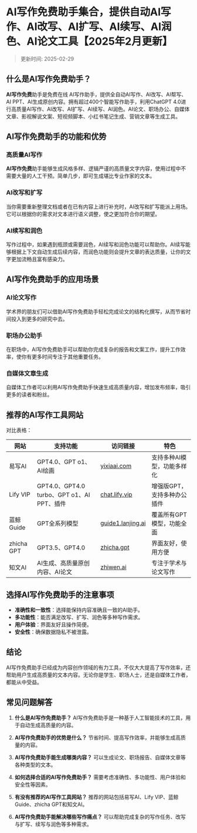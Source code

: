 # **AI写作免费助手集合，提供自动AI写作、AI改写、AI扩写、AI续写、AI润色、AI论文工具【2025年2月更新】**
>更新时间: 2025-02-29

## **什么是AI写作免费助手？**

**AI写作免费**助手是免费在线 AI写作助手，提供全自动AI写作、AI改写、AI帮写、AI PPT、AI生成原创内容。拥有超过400个智能写作助手，利用ChatGPT 4.0进行高质量AI写作、AI改写、AI扩写、AI续写、AI润色。AI论文、职场办公、自媒体文章、影视解说文案、短视频脚本、小红书笔记生成、营销文章等生成工具。

## **AI写作免费助手的功能和优势**

### **高质量AI写作**

**AI写作免费**助手能够生成风格多样、逻辑严谨的高质量文字内容，使用过程中不需要大量的人工干预。简单几步，即可生成堪比专业作家的文本。

### **AI改写和扩写**

当你需要重新整理文档或者在已有内容上进行补充时，AI改写和扩写能派上用场。它可以根据你的需求对文本进行语义调整，使之更加符合你的期望。

### **AI续写和润色**

写作过程中，如果遇到瓶颈或需要润色，AI续写和润色功能可以帮助你。AI续写能够根据上下文自动生成后续内容，而润色功能则会提升文章的表达质量，让你的文字更加流畅且富有感染力。

## **AI写作免费助手的应用场景**

### **AI论文写作**

学术界的朋友们可以借助AI写作免费助手轻松完成论文的结构化撰写，从而节省时间投入到更多的研究中去。

### **职场办公助手**

在职场中，AI写作免费助手可以帮助你完成复杂的报告和文案工作，提升工作效率，使你有更多时间专注于其他重要任务。

### **自媒体文章生成**

自媒体工作者可以利用AI写作免费助手快速生成高质量内容，增加发布频率，吸引更多的读者和粉丝。

## **推荐的AI写作工具网站**

对比表格：

| 网站      | 支持功能                             | 访问链接                              | 特色                           |
| --------- | ----------------------------------- | ------------------------------------- | ------------------------------ |
| 易写AI    | GPT4.0、GPT o1、AI绘画               | [yixiaai.com](https://www.yixiaai.com)| 支持多种AI模型，功能多样化      |
| Lify VIP  | GPT4.0、GPT4.0 turbo、GPT o1、AI PPT、插件 | [chat.lify.vip](https://chat.lify.vip) | 增强版GPT，支持多种办公插件    |
| 蓝鲸Guide | GPT全系列模型                       | [guide1.lanjing.ai](https://guide1.lanjing.ai) | 覆盖所有GPT模型，功能全面       |
| zhicha GPT| GPT3.5、GPT4.0                      | [zhicha.gpt](https://zhicha.gpt)      | 界面友好，使用方便                |
| 知文AI    | AI生成、高质量原创内容、AI论文       | [zhiwen.ai](https://www.zhiwen.ai)    | 专注于学术与论文写作            |

## **选择AI写作免费助手的注意事项**

- **准确性和一致性**：选择能保持内容准确且一致的AI助手。
- **多功能性**：能否满足改写、扩写、润色等多种写作需求。
- **用户体验**：界面友好且操作简便。
- **安全性**：确保数据隐私不被泄露。

## **结论**

AI写作免费助手已经成为内容创作领域的有力工具，不仅大大提高了写作效率，还帮助用户生成高质量的文本内容。无论你是学生、职场人士，还是自媒体工作者，都能从中受益。

## **常见问题解答**

1. **什么是AI写作免费助手？**
AI写作免费助手是一种基于人工智能技术的工具，用于自动生成高质量的内容。

2. **AI写作免费助手的优势是什么？**
节省时间、提高写作效率，并能够生成高质量的内容。

3. **AI写作免费助手能生成哪类内容？**
可以生成论文、职场报告、自媒体文章等各种类型的文本。

4. **如何选择合适的AI写作免费助手？**
需要考虑准确性、多功能性、用户体验和安全性等因素。

5. **有没有推荐的AI写作工具网站？**
推荐的网站包括易写AI、Lify VIP、蓝鲸Guide、zhicha GPT和知文AI。

6. **AI写作免费助手能解决哪些写作痛点？**
可以帮助完成复杂的写作任务、改写与扩写、续写与润色等多种需求。
